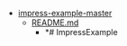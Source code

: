 - <a href = "E:\Node_projects\Node_Way\ArchivTSH_2\ArhivMetarhia_2\impress-example-master\cat.impress-example-master\dir.impress-example-master.md">impress-example-master</a>
    - <a href = "E:\Node_projects\Node_Way\ArchivTSH_2\ArhivMetarhia_2\impress-example-master\README.md">README.md</a>
        - *# ImpressExample
